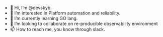 - 👋 Hi, I’m @devskyb. 
- 👀 I’m interested in Platform automation and reliability.
- 🌱 I’m currently learning GO lang.
- 💞️ I’m looking to collaborate on re-producible observability environment
- 📫 How to reach me, you know through slack.

<!---
devskyb/devskyb is a ✨ special ✨ repository because its `README.md` (this file) appears on your GitHub profile.
You can click the Preview link to take a look at your changes.
--->
